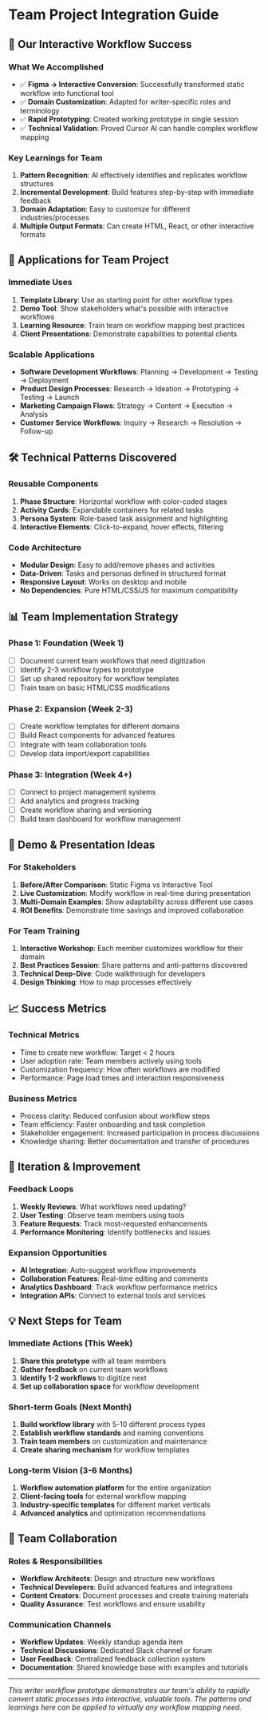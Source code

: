 # Team Project Integration Guide

## 🎯 Our Interactive Workflow Success

### What We Accomplished
- ✅ **Figma → Interactive Conversion**: Successfully transformed static workflow into functional tool
- ✅ **Domain Customization**: Adapted for writer-specific roles and terminology  
- ✅ **Rapid Prototyping**: Created working prototype in single session
- ✅ **Technical Validation**: Proved Cursor AI can handle complex workflow mapping

### Key Learnings for Team
1. **Pattern Recognition**: AI effectively identifies and replicates workflow structures
2. **Incremental Development**: Build features step-by-step with immediate feedback
3. **Domain Adaptation**: Easy to customize for different industries/processes
4. **Multiple Output Formats**: Can create HTML, React, or other interactive formats

## 🚀 Applications for Team Project

### Immediate Uses
1. **Template Library**: Use as starting point for other workflow types
2. **Demo Tool**: Show stakeholders what's possible with interactive workflows
3. **Learning Resource**: Train team on workflow mapping best practices
4. **Client Presentations**: Demonstrate capabilities to potential clients

### Scalable Applications
- **Software Development Workflows**: Planning → Development → Testing → Deployment
- **Product Design Processes**: Research → Ideation → Prototyping → Testing → Launch
- **Marketing Campaign Flows**: Strategy → Content → Execution → Analysis
- **Customer Service Workflows**: Inquiry → Research → Resolution → Follow-up

## 🛠 Technical Patterns Discovered

### Reusable Components
1. **Phase Structure**: Horizontal workflow with color-coded stages
2. **Activity Cards**: Expandable containers for related tasks
3. **Persona System**: Role-based task assignment and highlighting
4. **Interactive Elements**: Click-to-expand, hover effects, filtering

### Code Architecture
- **Modular Design**: Easy to add/remove phases and activities
- **Data-Driven**: Tasks and personas defined in structured format
- **Responsive Layout**: Works on desktop and mobile
- **No Dependencies**: Pure HTML/CSS/JS for maximum compatibility

## 📊 Team Implementation Strategy

### Phase 1: Foundation (Week 1)
- [ ] Document current team workflows that need digitization
- [ ] Identify 2-3 workflow types to prototype
- [ ] Set up shared repository for workflow templates
- [ ] Train team on basic HTML/CSS modifications

### Phase 2: Expansion (Week 2-3) 
- [ ] Create workflow templates for different domains
- [ ] Build React components for advanced features
- [ ] Integrate with team collaboration tools
- [ ] Develop data import/export capabilities

### Phase 3: Integration (Week 4+)
- [ ] Connect to project management systems
- [ ] Add analytics and progress tracking
- [ ] Create workflow sharing and versioning
- [ ] Build team dashboard for workflow management

## 🎪 Demo & Presentation Ideas

### For Stakeholders
1. **Before/After Comparison**: Static Figma vs Interactive Tool
2. **Live Customization**: Modify workflow in real-time during presentation
3. **Multi-Domain Examples**: Show adaptability across different use cases
4. **ROI Benefits**: Demonstrate time savings and improved collaboration

### For Team Training
1. **Interactive Workshop**: Each member customizes workflow for their domain
2. **Best Practices Session**: Share patterns and anti-patterns discovered
3. **Technical Deep-Dive**: Code walkthrough for developers
4. **Design Thinking**: How to map processes effectively

## 📈 Success Metrics

### Technical Metrics
- Time to create new workflow: Target < 2 hours
- User adoption rate: Team members actively using tools
- Customization frequency: How often workflows are modified
- Performance: Page load times and interaction responsiveness

### Business Metrics  
- Process clarity: Reduced confusion about workflow steps
- Team efficiency: Faster onboarding and task completion
- Stakeholder engagement: Increased participation in process discussions
- Knowledge sharing: Better documentation and transfer of procedures

## 🔄 Iteration & Improvement

### Feedback Loops
1. **Weekly Reviews**: What workflows need updating?
2. **User Testing**: Observe team members using tools
3. **Feature Requests**: Track most-requested enhancements
4. **Performance Monitoring**: Identify bottlenecks and issues

### Expansion Opportunities
- **AI Integration**: Auto-suggest workflow improvements
- **Collaboration Features**: Real-time editing and comments
- **Analytics Dashboard**: Track workflow performance metrics
- **Integration APIs**: Connect to external tools and services

## 💡 Next Steps for Team

### Immediate Actions (This Week)
1. **Share this prototype** with all team members
2. **Gather feedback** on current team workflows
3. **Identify 1-2 workflows** to digitize next
4. **Set up collaboration space** for workflow development

### Short-term Goals (Next Month)
1. **Build workflow library** with 5-10 different process types
2. **Establish workflow standards** and naming conventions  
3. **Train team members** on customization and maintenance
4. **Create sharing mechanism** for workflow templates

### Long-term Vision (3-6 Months)
1. **Workflow automation platform** for the entire organization
2. **Client-facing tools** for external workflow mapping
3. **Industry-specific templates** for different market verticals
4. **Advanced analytics** and optimization recommendations

## 🤝 Team Collaboration

### Roles & Responsibilities
- **Workflow Architects**: Design and structure new workflows
- **Technical Developers**: Build advanced features and integrations
- **Content Creators**: Document processes and create training materials
- **Quality Assurance**: Test workflows and ensure usability

### Communication Channels
- **Workflow Updates**: Weekly standup agenda item
- **Technical Discussions**: Dedicated Slack channel or forum
- **User Feedback**: Centralized feedback collection system
- **Documentation**: Shared knowledge base with examples and tutorials

---

*This writer workflow prototype demonstrates our team's ability to rapidly convert static processes into interactive, valuable tools. The patterns and learnings here can be applied to virtually any workflow mapping need.* 